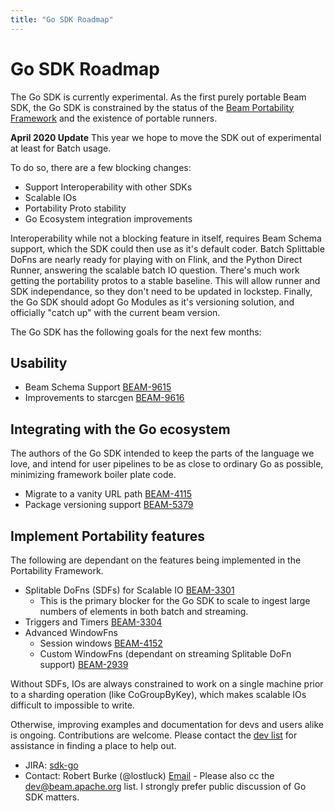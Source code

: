 ```yaml
---
title: "Go SDK Roadmap"
---
```

<!--
Licensed under the Apache License, Version 2.0 (the "License");
you may not use this file except in compliance with the License.
You may obtain a copy of the License at

http://www.apache.org/licenses/LICENSE-2.0

Unless required by applicable law or agreed to in writing, software
distributed under the License is distributed on an "AS IS" BASIS,
WITHOUT WARRANTIES OR CONDITIONS OF ANY KIND, either express or implied.
See the License for the specific language governing permissions and
limitations under the License.
-->

# Go SDK Roadmap

The Go SDK is currently experimental. As the first purely portable Beam SDK, the Go SDK is constrained
by the status of the [Beam Portability Framework](https://beam.apache.org/roadmap/portability/) and the existence of
portable runners.

**April 2020 Update**
This year we hope to move the SDK out of experimental at least for Batch usage. 

To do so, there are a few blocking changes:
  * Support Interoperability with other SDKs
  * Scalable IOs
  * Portability Proto stability
  * Go Ecosystem integration improvements

Interoperability while not a blocking feature in itself, requires Beam Schema support, which
the SDK could then use as it's default coder. Batch Splittable DoFns are nearly ready for
playing with on Flink, and the Python Direct Runner, answering the scalable batch IO question.
There's much work getting the portability protos to a stable baseline. This will allow runner
and SDK independance, so they don't need to be updated in lockstep. Finally, the Go SDK should
adopt Go Modules as it's versioning solution, and officially "catch up" with the current beam
version.

The Go SDK has the following goals for the next few months:

## Usability

* Beam Schema Support [BEAM-9615](https://issues.apache.org/jira/browse/BEAM-4124)
* Improvements to starcgen [BEAM-9616](https://issues.apache.org/jira/browse/BEAM-9616)

## Integrating with the Go ecosystem

The authors of the Go SDK intended to keep the parts of the language we love, and intend for
user pipelines to be as close to ordinary Go as possible, minimizing framework boiler plate code.

* Migrate to a vanity URL path [BEAM-4115](https://issues.apache.org/jira/browse/BEAM-4115)
* Package versioning support [BEAM-5379](https://issues.apache.org/jira/browse/BEAM-5379)

## Implement Portability features

The following are dependant on the features being implemented in the Portability Framework.

* Splitable DoFns (SDFs) for Scalable IO [BEAM-3301](https://issues.apache.org/jira/browse/BEAM-3301)
  * This is the primary blocker for the Go SDK to scale to ingest large numbers of elements in both batch and streaming.
* Triggers and Timers [BEAM-3304](https://issues.apache.org/jira/browse/BEAM-3304)
* Advanced WindowFns
   * Session windows [BEAM-4152](https://issues.apache.org/jira/browse/BEAM-4152)
   * Custom WindowFns (dependant on streaming Splitable DoFn support) [BEAM-2939](https://issues.apache.org/jira/browse/BEAM-2939)

Without SDFs, IOs are always constrained to work on a single machine prior to a sharding operation (like CoGroupByKey),
which makes scalable IOs difficult to impossible to write.

Otherwise, improving examples and documentation for devs and users alike is ongoing. 
Contributions are welcome. Please contact the [dev list](mailto:dev@beam.apache.org?subject=%5BGo%20SDK%5D%20How%20can%20I%20help%3F)
for assistance in finding a place to help out.

 - JIRA: [sdk-go](https://issues.apache.org/jira/issues/?jql=project%20%3D%20BEAM%20AND%20component%20%3D%20sdk-go)
 - Contact: Robert Burke (@lostluck) [Email](mailto:lostluck@apache.org?subject=%5BGo%20SDK%20Roadmap%5D) - Please also cc the dev@beam.apache.org list. I strongly prefer public discussion of Go SDK matters. 
